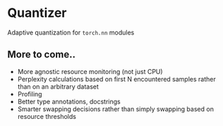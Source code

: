 # Quantizer

Adaptive quantization for `torch.nn` modules

## More to come..

- More agnostic resource monitoring (not just CPU)
- Perplexity calculations based on first N encountered
  samples rather than on an arbitrary dataset
- Profiling
- Better type annotations, docstrings
- Smarter swapping decisions rather than simply
  swapping based on resource thresholds